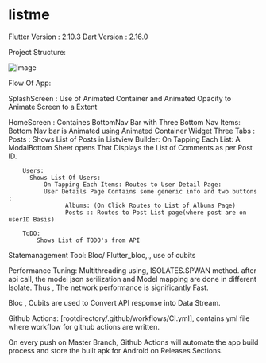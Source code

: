 # listme

Flutter Version : 2.10.3
Dart Version : 2.16.0


Project Structure:

![image](https://user-images.githubusercontent.com/53093990/185200732-6ded7bca-70a6-4bf6-b41f-4a6c4325e2cc.png)




Flow Of App: 

SplashScreen :
    Use of Animated Container and Animated Opacity to Animate Screen to a Extent

HomeScreen :
    Containes BottomNav Bar with Three Bottom Nav Items:
       Bottom Nav bar is Animated using Animated Container Widget
    Three Tabs :
        Posts : 
          Shows List of Posts in Listview Builder:
            On Tapping Each List: A ModalBottom Sheet opens That Displays the List of Comments as per Post ID.
        
        
        Users: 
          Shows List Of Users:
              On Tapping Each Items: Routes to User Detail Page:
              User Details Page Contains some generic info and two buttons :
                    Albums: (On Click Routes to List of Albums Page)
                    Posts :: Routes to Post List page(where post are on userID Basis)
        
        ToDO: 
            Shows List of TODO's from API
            
  
  Statemanagement Tool:
  Bloc/ Flutter_bloc,,,  use of cubits
  
  
  
  Performance Tuning: 
    Multithreading using, ISOLATES.SPWAN method. after api call, the model json serilization and Model mapping are done in different Isolate.
    Thus , The network performance is significantly Fast.
    
    
   Bloc , Cubits are used to Convert API response into Data Stream.
   
   
   Github Actions: 
   [rootdirectory/.github/workflows/CI.yml], contains yml file where workflow for github actions are written.
   
   On every push on Master Branch, Github Actions will automate the app build process and store the built apk for Android on Releases Sections.
   
    
   





